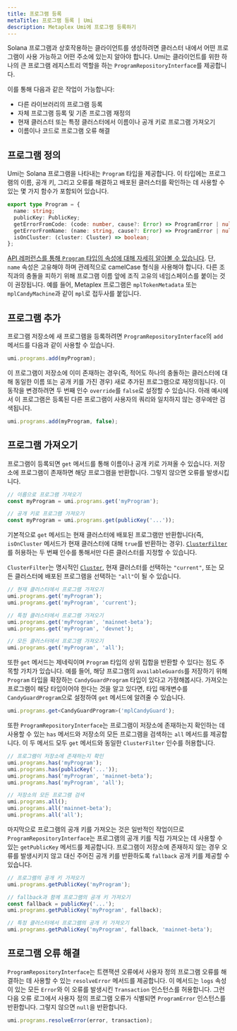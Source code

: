 ```yaml
---
title: 프로그램 등록
metaTitle: 프로그램 등록 | Umi
description: Metaplex Umi에 프로그램 등록하기
---
```

Solana 프로그램과 상호작용하는 클라이언트를 생성하려면 클러스터 내에서 어떤 프로그램이 사용 가능하고 어떤 주소에 있는지 알아야 합니다. Umi는 클라이언트를 위한 하나의 큰 프로그램 레지스트리 역할을 하는 `ProgramRepositoryInterface`를 제공합니다.

이를 통해 다음과 같은 작업이 가능합니다:
- 다른 라이브러리의 프로그램 등록
- 자체 프로그램 등록 및 기존 프로그램 재정의
- 현재 클러스터 또는 특정 클러스터에서 이름이나 공개 키로 프로그램 가져오기
- 이름이나 코드로 프로그램 오류 해결

## 프로그램 정의

Umi는 Solana 프로그램을 나타내는 `Program` 타입을 제공합니다. 이 타입에는 프로그램의 이름, 공개 키, 그리고 오류를 해결하고 배포된 클러스터를 확인하는 데 사용할 수 있는 몇 가지 함수가 포함되어 있습니다.

```ts
export type Program = {
  name: string;
  publicKey: PublicKey;
  getErrorFromCode: (code: number, cause?: Error) => ProgramError | null;
  getErrorFromName: (name: string, cause?: Error) => ProgramError | null;
  isOnCluster: (cluster: Cluster) => boolean;
};
```

[API 레퍼런스를 통해 `Program` 타입의 속성에 대해 자세히 알아볼 수 있습니다](https://umi.typedoc.metaplex.com/types/umi.Program.html). 단, `name` 속성은 고유해야 하며 관례적으로 camelCase 형식을 사용해야 합니다. 다른 조직과의 충돌을 피하기 위해 프로그램 이름 앞에 조직 고유의 네임스페이스를 붙이는 것이 권장됩니다. 예를 들어, Metaplex 프로그램은 `mplTokenMetadata` 또는 `mplCandyMachine`과 같이 `mpl`로 접두사를 붙입니다.

## 프로그램 추가

프로그램 저장소에 새 프로그램을 등록하려면 `ProgramRepositoryInterface`의 `add` 메서드를 다음과 같이 사용할 수 있습니다.

```ts
umi.programs.add(myProgram);
```

이 프로그램이 저장소에 이미 존재하는 경우(즉, 적어도 하나의 충돌하는 클러스터에 대해 동일한 이름 또는 공개 키를 가진 경우) 새로 추가된 프로그램으로 재정의됩니다. 이 동작을 변경하려면 두 번째 인수 `override`를 `false`로 설정할 수 있습니다. 아래 예시에서 이 프로그램은 등록된 다른 프로그램이 사용자의 쿼리와 일치하지 않는 경우에만 검색됩니다.

```ts
umi.programs.add(myProgram, false);
```

## 프로그램 가져오기

프로그램이 등록되면 `get` 메서드를 통해 이름이나 공개 키로 가져올 수 있습니다. 저장소에 프로그램이 존재하면 해당 프로그램을 반환합니다. 그렇지 않으면 오류를 발생시킵니다.

```ts
// 이름으로 프로그램 가져오기
const myProgram = umi.programs.get('myProgram');

// 공개 키로 프로그램 가져오기
const myProgram = umi.programs.get(publicKey('...'));
```

기본적으로 `get` 메서드는 현재 클러스터에 배포된 프로그램만 반환합니다(즉, `isOnCluster` 메서드가 현재 클러스터에 대해 `true`를 반환하는 경우). [`ClusterFilter`](https://umi.typedoc.metaplex.com/types/umi.ClusterFilter.html)를 허용하는 두 번째 인수를 통해서만 다른 클러스터를 지정할 수 있습니다.

`ClusterFilter`는 명시적인 [`Cluster`](https://umi.typedoc.metaplex.com/types/umi.Cluster.html), 현재 클러스터를 선택하는 `"current"`, 또는 모든 클러스터에 배포된 프로그램을 선택하는 `"all"`이 될 수 있습니다.

```ts
// 현재 클러스터에서 프로그램 가져오기
umi.programs.get('myProgram');
umi.programs.get('myProgram', 'current');

// 특정 클러스터에서 프로그램 가져오기
umi.programs.get('myProgram', 'mainnet-beta');
umi.programs.get('myProgram', 'devnet');

// 모든 클러스터에서 프로그램 가져오기
umi.programs.get('myProgram', 'all');
```

또한 `get` 메서드는 제네릭이며 `Program` 타입의 상위 집합을 반환할 수 있다는 점도 주목할 가치가 있습니다. 예를 들어, 해당 프로그램의 `availableGuards`를 저장하기 위해 `Program` 타입을 확장하는 `CandyGuardProgram` 타입이 있다고 가정해봅시다. 가져오는 프로그램이 해당 타입이어야 한다는 것을 알고 있다면, 타입 매개변수를 `CandyGuardProgram`으로 설정하여 `get` 메서드에 알려줄 수 있습니다.

```ts
umi.programs.get<CandyGuardProgram>('mplCandyGuard');
```

또한 `ProgramRepositoryInterface`는 프로그램이 저장소에 존재하는지 확인하는 데 사용할 수 있는 `has` 메서드와 저장소의 모든 프로그램을 검색하는 `all` 메서드를 제공합니다. 이 두 메서드 모두 `get` 메서드와 동일한 `ClusterFilter` 인수를 허용합니다.

```ts
// 프로그램이 저장소에 존재하는지 확인
umi.programs.has('myProgram');
umi.programs.has(publicKey('...'));
umi.programs.has('myProgram', 'mainnet-beta');
umi.programs.has('myProgram', 'all');

// 저장소의 모든 프로그램 검색
umi.programs.all();
umi.programs.all('mainnet-beta');
umi.programs.all('all');
```

마지막으로 프로그램의 공개 키를 가져오는 것은 일반적인 작업이므로 `ProgramRepositoryInterface`는 프로그램의 공개 키를 직접 가져오는 데 사용할 수 있는 `getPublicKey` 메서드를 제공합니다. 프로그램이 저장소에 존재하지 않는 경우 오류를 발생시키지 않고 대신 주어진 공개 키를 반환하도록 `fallback` 공개 키를 제공할 수 있습니다.

```ts
// 프로그램의 공개 키 가져오기
umi.programs.getPublicKey('myProgram');

// fallback과 함께 프로그램의 공개 키 가져오기
const fallback = publicKey('...');
umi.programs.getPublicKey('myProgram', fallback);

// 특정 클러스터에서 프로그램의 공개 키 가져오기
umi.programs.getPublicKey('myProgram', fallback, 'mainnet-beta');
```

## 프로그램 오류 해결

`ProgramRepositoryInterface`는 트랜잭션 오류에서 사용자 정의 프로그램 오류를 해결하는 데 사용할 수 있는 `resolveError` 메서드를 제공합니다. 이 메서드는 `logs` 속성이 있는 모든 `Error`와 이 오류를 발생시킨 `Transaction` 인스턴스를 허용합니다. 그런 다음 오류 로그에서 사용자 정의 프로그램 오류가 식별되면 `ProgramError` 인스턴스를 반환합니다. 그렇지 않으면 `null`을 반환합니다.

```ts
umi.programs.resolveError(error, transaction);
```